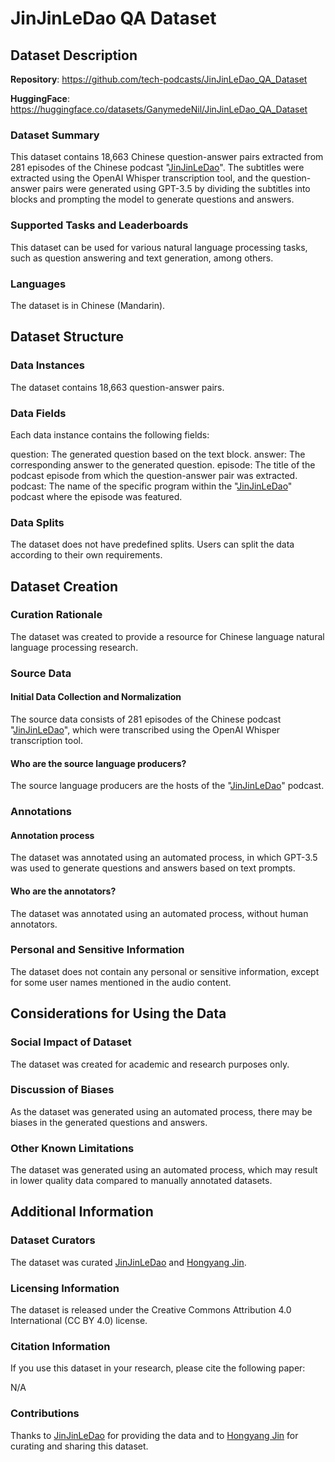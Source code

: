 # JinJinLeDao QA Dataset
## Dataset Description
**Repository**: https://github.com/tech-podcasts/JinJinLeDao_QA_Dataset

**HuggingFace**: https://huggingface.co/datasets/GanymedeNil/JinJinLeDao_QA_Dataset
### Dataset Summary
This dataset contains 18,663 Chinese question-answer pairs extracted from 281 episodes of the Chinese podcast "[JinJinLeDao](https://dao.fm/)". The subtitles were extracted using the OpenAI Whisper transcription tool, and the question-answer pairs were generated using GPT-3.5 by dividing the subtitles into blocks and prompting the model to generate questions and answers.

### Supported Tasks and Leaderboards
This dataset can be used for various natural language processing tasks, such as question answering and text generation, among others.

### Languages
The dataset is in Chinese (Mandarin).

## Dataset Structure
### Data Instances
The dataset contains 18,663 question-answer pairs.

### Data Fields
Each data instance contains the following fields:

question: The generated question based on the text block.
answer: The corresponding answer to the generated question.
episode: The title of the podcast episode from which the question-answer pair was extracted.
podcast: The name of the specific program within the "[JinJinLeDao](https://dao.fm/)" podcast where the episode was featured.
### Data Splits
The dataset does not have predefined splits. Users can split the data according to their own requirements.

## Dataset Creation
### Curation Rationale
The dataset was created to provide a resource for Chinese language natural language processing research.

### Source Data
#### Initial Data Collection and Normalization
The source data consists of 281 episodes of the Chinese podcast "[JinJinLeDao](https://dao.fm/)", which were transcribed using the OpenAI Whisper transcription tool.

#### Who are the source language producers?
The source language producers are the hosts of the "[JinJinLeDao](https://dao.fm/)" podcast.

### Annotations
#### Annotation process
The dataset was annotated using an automated process, in which GPT-3.5 was used to generate questions and answers based on text prompts.

#### Who are the annotators?
The dataset was annotated using an automated process, without human annotators.

### Personal and Sensitive Information
The dataset does not contain any personal or sensitive information, except for some user names mentioned in the audio content.

## Considerations for Using the Data
### Social Impact of Dataset
The dataset was created for academic and research purposes only.

### Discussion of Biases
As the dataset was generated using an automated process, there may be biases in the generated questions and answers.

### Other Known Limitations
The dataset was generated using an automated process, which may result in lower quality data compared to manually annotated datasets.

## Additional Information
### Dataset Curators
The dataset was curated [JinJinLeDao](https://dao.fm/) and [Hongyang Jin](https://github.com/GanymedeNil).

### Licensing Information
The dataset is released under the Creative Commons Attribution 4.0 International (CC BY 4.0) license.

### Citation Information
If you use this dataset in your research, please cite the following paper:

N/A

### Contributions
Thanks to [JinJinLeDao](https://dao.fm/) for providing the data and to [Hongyang Jin](https://github.com/GanymedeNil) for curating and sharing this dataset.
